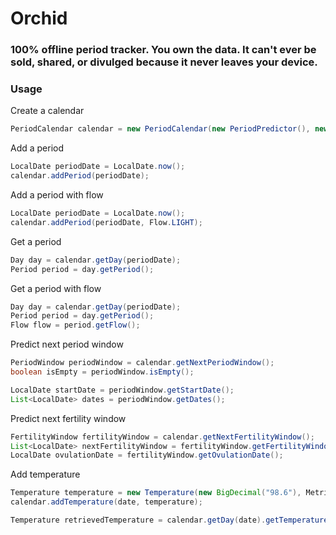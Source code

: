 # Orchid
### 100% offline period tracker. You own the data. It can't ever be sold, shared, or divulged because it never leaves your device.

### Usage

Create a calendar

``` java
PeriodCalendar calendar = new PeriodCalendar(new PeriodPredictor(), new OvulationPredictor());
```

Add a period

``` java
LocalDate periodDate = LocalDate.now();
calendar.addPeriod(periodDate);
```

Add a period with flow

``` java
LocalDate periodDate = LocalDate.now();
calendar.addPeriod(periodDate, Flow.LIGHT);
```

Get a period

``` java
Day day = calendar.getDay(periodDate);
Period period = day.getPeriod();
```

Get a period with flow

``` java
Day day = calendar.getDay(periodDate);
Period period = day.getPeriod();
Flow flow = period.getFlow();
```

Predict next period window

``` java
PeriodWindow periodWindow = calendar.getNextPeriodWindow();
boolean isEmpty = periodWindow.isEmpty();

LocalDate startDate = periodWindow.getStartDate();
List<LocalDate> dates = periodWindow.getDates();
```

Predict next fertility window

``` java
FertilityWindow fertilityWindow = calendar.getNextFertilityWindow();
List<LocalDate> nextFertilityWindow = fertilityWindow.getFertilityWindow();
LocalDate ovulationDate = fertilityWindow.getOvulationDate();
```

Add temperature

``` java
Temperature temperature = new Temperature(new BigDecimal("98.6"), Metric.FAHRENHEIT);
calendar.addTemperature(date, temperature);

Temperature retrievedTemperature = calendar.getDay(date).getTemperature();
```
